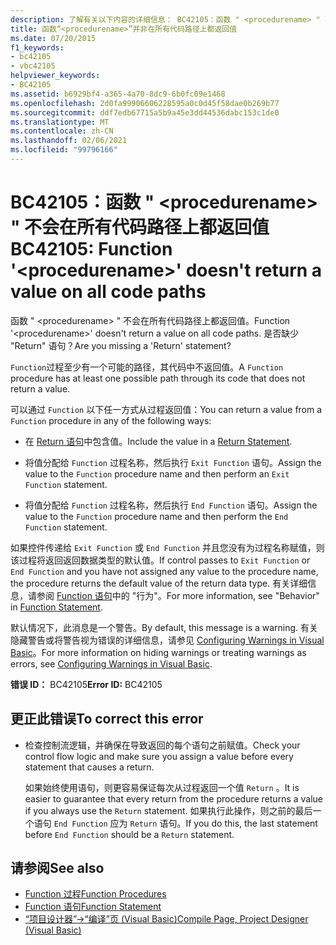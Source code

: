 ```yaml
---
description: 了解有关以下内容的详细信息： BC42105：函数 " <procedurename> " 不会在所有代码路径上都返回值
title: 函数“<procedurename>”并非在所有代码路径上都返回值
ms.date: 07/20/2015
f1_keywords:
- bc42105
- vbc42105
helpviewer_keywords:
- BC42105
ms.assetid: b6929bf4-a365-4a70-8dc9-6b0fc09e1468
ms.openlocfilehash: 2d0fa99906606228595a0c0d45f58dae0b269b77
ms.sourcegitcommit: ddf7edb67715a5b9a45e3dd44536dabc153c1de0
ms.translationtype: MT
ms.contentlocale: zh-CN
ms.lasthandoff: 02/06/2021
ms.locfileid: "99796166"
---
```

# <a name="bc42105-function-procedurename-doesnt-return-a-value-on-all-code-paths"></a><span data-ttu-id="e2f9d-103">BC42105：函数 " \<procedurename> " 不会在所有代码路径上都返回值</span><span class="sxs-lookup"><span data-stu-id="e2f9d-103">BC42105: Function '\<procedurename>' doesn't return a value on all code paths</span></span>

<span data-ttu-id="e2f9d-104">函数 " \<procedurename> " 不会在所有代码路径上都返回值。</span><span class="sxs-lookup"><span data-stu-id="e2f9d-104">Function '\<procedurename>' doesn't return a value on all code paths.</span></span> <span data-ttu-id="e2f9d-105">是否缺少 "Return" 语句？</span><span class="sxs-lookup"><span data-stu-id="e2f9d-105">Are you missing a 'Return' statement?</span></span>

 <span data-ttu-id="e2f9d-106">`Function`过程至少有一个可能的路径，其代码中不返回值。</span><span class="sxs-lookup"><span data-stu-id="e2f9d-106">A `Function` procedure has at least one possible path through its code that does not return a value.</span></span>

 <span data-ttu-id="e2f9d-107">可以通过 `Function` 以下任一方式从过程返回值：</span><span class="sxs-lookup"><span data-stu-id="e2f9d-107">You can return a value from a `Function` procedure in any of the following ways:</span></span>

- <span data-ttu-id="e2f9d-108">在 [Return 语句](../statements/return-statement.md)中包含值。</span><span class="sxs-lookup"><span data-stu-id="e2f9d-108">Include the value in a [Return Statement](../statements/return-statement.md).</span></span>

- <span data-ttu-id="e2f9d-109">将值分配给 `Function` 过程名称，然后执行 `Exit Function` 语句。</span><span class="sxs-lookup"><span data-stu-id="e2f9d-109">Assign the value to the `Function` procedure name and then perform an `Exit Function` statement.</span></span>

- <span data-ttu-id="e2f9d-110">将值分配给 `Function` 过程名称，然后执行 `End Function` 语句。</span><span class="sxs-lookup"><span data-stu-id="e2f9d-110">Assign the value to the `Function` procedure name and then perform the `End Function` statement.</span></span>

 <span data-ttu-id="e2f9d-111">如果控件传递给 `Exit Function` 或 `End Function` 并且您没有为过程名称赋值，则该过程将返回返回数据类型的默认值。</span><span class="sxs-lookup"><span data-stu-id="e2f9d-111">If control passes to `Exit Function` or `End Function` and you have not assigned any value to the procedure name, the procedure returns the default value of the return data type.</span></span> <span data-ttu-id="e2f9d-112">有关详细信息，请参阅 [Function 语句](../statements/function-statement.md)中的 "行为"。</span><span class="sxs-lookup"><span data-stu-id="e2f9d-112">For more information, see "Behavior" in [Function Statement](../statements/function-statement.md).</span></span>

 <span data-ttu-id="e2f9d-113">默认情况下，此消息是一个警告。</span><span class="sxs-lookup"><span data-stu-id="e2f9d-113">By default, this message is a warning.</span></span> <span data-ttu-id="e2f9d-114">有关隐藏警告或将警告视为错误的详细信息，请参见 [Configuring Warnings in Visual Basic](/visualstudio/ide/configuring-warnings-in-visual-basic)。</span><span class="sxs-lookup"><span data-stu-id="e2f9d-114">For more information on hiding warnings or treating warnings as errors, see [Configuring Warnings in Visual Basic](/visualstudio/ide/configuring-warnings-in-visual-basic).</span></span>

 <span data-ttu-id="e2f9d-115">**错误 ID：** BC42105</span><span class="sxs-lookup"><span data-stu-id="e2f9d-115">**Error ID:** BC42105</span></span>

## <a name="to-correct-this-error"></a><span data-ttu-id="e2f9d-116">更正此错误</span><span class="sxs-lookup"><span data-stu-id="e2f9d-116">To correct this error</span></span>

- <span data-ttu-id="e2f9d-117">检查控制流逻辑，并确保在导致返回的每个语句之前赋值。</span><span class="sxs-lookup"><span data-stu-id="e2f9d-117">Check your control flow logic and make sure you assign a value before every statement that causes a return.</span></span>

     <span data-ttu-id="e2f9d-118">如果始终使用语句，则更容易保证每次从过程返回一个值 `Return` 。</span><span class="sxs-lookup"><span data-stu-id="e2f9d-118">It is easier to guarantee that every return from the procedure returns a value if you always use the `Return` statement.</span></span> <span data-ttu-id="e2f9d-119">如果执行此操作，则之前的最后一个语句 `End Function` 应为 `Return` 语句。</span><span class="sxs-lookup"><span data-stu-id="e2f9d-119">If you do this, the last statement before `End Function` should be a `Return` statement.</span></span>

## <a name="see-also"></a><span data-ttu-id="e2f9d-120">请参阅</span><span class="sxs-lookup"><span data-stu-id="e2f9d-120">See also</span></span>

- [<span data-ttu-id="e2f9d-121">Function 过程</span><span class="sxs-lookup"><span data-stu-id="e2f9d-121">Function Procedures</span></span>](../../programming-guide/language-features/procedures/function-procedures.md)
- [<span data-ttu-id="e2f9d-122">Function 语句</span><span class="sxs-lookup"><span data-stu-id="e2f9d-122">Function Statement</span></span>](../statements/function-statement.md)
- [<span data-ttu-id="e2f9d-123">“项目设计器”->“编译”页 (Visual Basic)</span><span class="sxs-lookup"><span data-stu-id="e2f9d-123">Compile Page, Project Designer (Visual Basic)</span></span>](/visualstudio/ide/reference/compile-page-project-designer-visual-basic)
